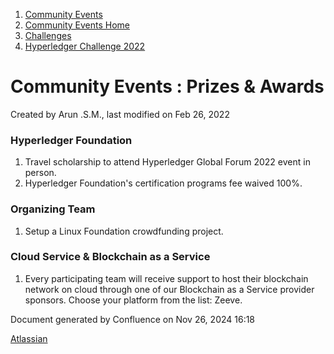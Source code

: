 1. [Community Events](index.html)
2. [Community Events Home](Community-Events-Home_21790731.html)
3. [Challenges](Challenges_21792347.html)
4. [Hyperledger Challenge 2022](Hyperledger-Challenge-2022_21792351.html)

# Community Events : Prizes &amp; Awards

Created by Arun .S.M., last modified on Feb 26, 2022

### Hyperledger Foundation

1. Travel scholarship to attend Hyperledger Global Forum 2022 event in person.
2. Hyperledger Foundation's certification programs fee waived 100%.

### Organizing Team

1. Setup a Linux Foundation crowdfunding project.

### Cloud Service &amp; Blockchain as a Service

1. Every participating team will receive support to host their blockchain network on cloud through one of our Blockchain as a Service provider sponsors. Choose your platform from the list: Zeeve.

Document generated by Confluence on Nov 26, 2024 16:18

[Atlassian](http://www.atlassian.com/)
